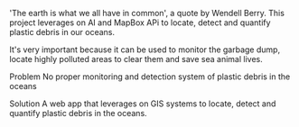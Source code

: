 'The earth is what we all have in common', a quote by Wendell Berry. This project leverages on AI and MapBox APi to locate, detect and quantify plastic debris in our oceans.

It's very important because it can be used to  monitor the garbage dump, locate highly polluted areas to clear them and save sea animal lives.

Problem
No proper monitoring and detection system of plastic debris in the oceans

Solution
A web app that leverages on GIS systems to locate, detect and quantify plastic debris in the oceans.